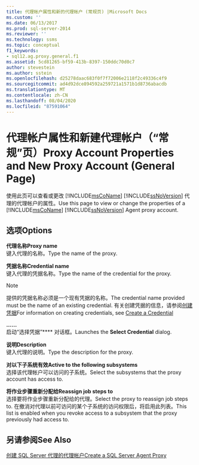 ```yaml
---
title: 代理帐户属性和新的代理帐户 (常规页) |Microsoft Docs
ms.custom: ''
ms.date: 06/13/2017
ms.prod: sql-server-2014
ms.reviewer: ''
ms.technology: ssms
ms.topic: conceptual
f1_keywords:
- sql12.ag.proxy.general.f1
ms.assetid: 5cd81265-bf59-413b-8397-150ddc70d0c7
author: stevestein
ms.author: sstein
ms.openlocfilehash: d25278daac683f0f7f72006e2118f2c49336c4f9
ms.sourcegitcommit: ad4d92dce894592a259721a1571b1d8736abacdb
ms.translationtype: MT
ms.contentlocale: zh-CN
ms.lasthandoff: 08/04/2020
ms.locfileid: "87591064"
---
```

# <a name="proxy-account-properties-and-new-proxy-account-general-page"></a><span data-ttu-id="acdde-102">代理帐户属性和新建代理帐户（“常规”页）</span><span class="sxs-lookup"><span data-stu-id="acdde-102">Proxy Account Properties and New Proxy Account (General Page)</span></span>
  <span data-ttu-id="acdde-103">使用此页可以查看或更改 [!INCLUDE[msCoName](../../includes/msconame-md.md)] [!INCLUDE[ssNoVersion](../../includes/ssnoversion-md.md)] 代理的代理帐户的属性。</span><span class="sxs-lookup"><span data-stu-id="acdde-103">Use this page to view or change the properties of a [!INCLUDE[msCoName](../../includes/msconame-md.md)] [!INCLUDE[ssNoVersion](../../includes/ssnoversion-md.md)] Agent proxy account.</span></span>  
  
## <a name="options"></a><span data-ttu-id="acdde-104">选项</span><span class="sxs-lookup"><span data-stu-id="acdde-104">Options</span></span>  
 <span data-ttu-id="acdde-105">**代理名称**</span><span class="sxs-lookup"><span data-stu-id="acdde-105">**Proxy name**</span></span>  
 <span data-ttu-id="acdde-106">键入代理的名称。</span><span class="sxs-lookup"><span data-stu-id="acdde-106">Type the name of the proxy.</span></span>  
  
 <span data-ttu-id="acdde-107">**凭据名称**</span><span class="sxs-lookup"><span data-stu-id="acdde-107">**Credential name**</span></span>  
 <span data-ttu-id="acdde-108">键入代理的凭据名称。</span><span class="sxs-lookup"><span data-stu-id="acdde-108">Type the name of the credential for the proxy.</span></span>  
  
> [!NOTE]  
>  <span data-ttu-id="acdde-109">提供的凭据名称必须是一个现有凭据的名称。</span><span class="sxs-lookup"><span data-stu-id="acdde-109">The credential name provided must be the name of an existing credential.</span></span> <span data-ttu-id="acdde-110">有关创建凭据的信息，请参阅[创建凭据](../../relational-databases/security/authentication-access/create-a-credential.md)</span><span class="sxs-lookup"><span data-stu-id="acdde-110">For information on creating credentials, see [Create a Credential](../../relational-databases/security/authentication-access/create-a-credential.md)</span></span>  
  
 <span data-ttu-id="acdde-111">**...**</span><span class="sxs-lookup"><span data-stu-id="acdde-111">**...**</span></span>  
 <span data-ttu-id="acdde-112">启动“选择凭据”\*\*\*\* 对话框。</span><span class="sxs-lookup"><span data-stu-id="acdde-112">Launches the **Select Credential** dialog.</span></span>  
  
 <span data-ttu-id="acdde-113">**说明**</span><span class="sxs-lookup"><span data-stu-id="acdde-113">**Description**</span></span>  
 <span data-ttu-id="acdde-114">键入代理的说明。</span><span class="sxs-lookup"><span data-stu-id="acdde-114">Type the description for the proxy.</span></span>  
  
 <span data-ttu-id="acdde-115">**对以下子系统有效**</span><span class="sxs-lookup"><span data-stu-id="acdde-115">**Active to the following subsystems**</span></span>  
 <span data-ttu-id="acdde-116">选择该代理帐户可以访问的子系统。</span><span class="sxs-lookup"><span data-stu-id="acdde-116">Select the subsystems that the proxy account has access to.</span></span>  
  
 <span data-ttu-id="acdde-117">**将作业步骤重新分配给**</span><span class="sxs-lookup"><span data-stu-id="acdde-117">**Reassign job steps to**</span></span>  
 <span data-ttu-id="acdde-118">选择要将作业步骤重新分配给的代理。</span><span class="sxs-lookup"><span data-stu-id="acdde-118">Select the proxy to reassign job steps to.</span></span> <span data-ttu-id="acdde-119">在撤消对代理以前可访问的某个子系统的访问权限后，将启用此列表。</span><span class="sxs-lookup"><span data-stu-id="acdde-119">This list is enabled when you revoke access to a subsystem that the proxy previously had access to.</span></span>  
  
## <a name="see-also"></a><span data-ttu-id="acdde-120">另请参阅</span><span class="sxs-lookup"><span data-stu-id="acdde-120">See Also</span></span>  
 [<span data-ttu-id="acdde-121">创建 SQL Server 代理的代理帐户</span><span class="sxs-lookup"><span data-stu-id="acdde-121">Create a SQL Server Agent Proxy</span></span>](create-a-sql-server-agent-proxy.md)  
  
  
